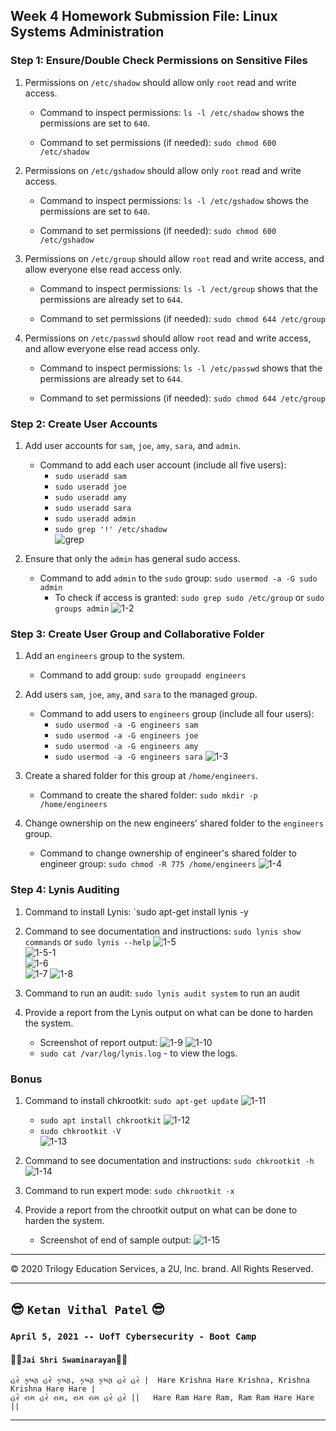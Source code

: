 ## Week 4 Homework Submission File: Linux Systems Administration

### Step 1: Ensure/Double Check Permissions on Sensitive Files

1. Permissions on `/etc/shadow` should allow only `root` read and write access.

    - Command to inspect permissions: `ls -l /etc/shadow`  shows the permissions are set to `640`.

    - Command to set permissions (if needed): `sudo chmod 600 /etc/shadow`

2. Permissions on `/etc/gshadow` should allow only `root` read and write access.

    - Command to inspect permissions: `ls -l /etc/gshadow`  shows the permissions are set to `640`.

    - Command to set permissions (if needed): `sudo chmod 600 /etc/gshadow`

3. Permissions on `/etc/group` should allow `root` read and write access, and allow everyone else read access only.

    - Command to inspect permissions: `ls -l /ect/group`  shows that the permissions are already set to `644`.

    - Command to set permissions (if needed): `sudo chmod 644 /etc/group`

4. Permissions on `/etc/passwd` should allow `root` read and write access, and allow everyone else read access only.

    - Command to inspect permissions: `ls -l /etc/passwd`  shows that the permissions are already set to `644`.

    - Command to set permissions (if needed): `sudo chmod 644 /etc/group`

### Step 2: Create User Accounts

1. Add user accounts for `sam`, `joe`, `amy`, `sara`, and `admin`.

    - Command to add each user account (include all five users):
        - `sudo useradd sam`
        - `sudo useradd joe`
        - `sudo useradd amy`
        - `sudo useradd sara`
        - `sudo useradd admin`
        - `sudo grep '!' /etc/shadow`  
    ![grep](/Images/1-1)  

2. Ensure that only the `admin` has general sudo access.

    - Command to add `admin` to the `sudo` group: `sudo usermod -a -G sudo admin`
        - To check if access is granted: `sudo grep sudo /etc/group` or `sudo groups admin`
    ![1-2](/Images/1-2)

### Step 3: Create User Group and Collaborative Folder

1. Add an `engineers` group to the system.

    - Command to add group: `sudo groupadd engineers`  

2. Add users `sam`, `joe`, `amy`, and `sara` to the managed group.

    - Command to add users to `engineers` group (include all four users):
        - `sudo usermod -a -G engineers sam`
        - `sudo usermod -a -G engineers joe`
        - `sudo usermod -a -G engineers amy`
        - `sudo usermod -a -G engineers sara`
    ![1-3](/Images/1-3)

3. Create a shared folder for this group at `/home/engineers`.

    - Command to create the shared folder: `sudo mkdir -p /home/engineers`

4. Change ownership on the new engineers' shared folder to the `engineers` group.

    - Command to change ownership of engineer's shared folder to engineer group: `sudo chmod -R 775 /home/engineers`
    ![1-4](/Images/1-4)

### Step 4: Lynis Auditing

1. Command to install Lynis: `sudo apt-get install lynis -y

2. Command to see documentation and instructions: `sudo lynis show commands` or `sudo lynis --help`
    ![1-5](/Images/1-5)  
    ![1-5-1](/Images/1-5-1)  
    ![1-6](/Images/1-6)  
    ![1-7](/Images/1-7)
    ![1-8](/Images/1-8)  

3. Command to run an audit: `sudo lynis audit system` to run an audit

4. Provide a report from the Lynis output on what can be done to harden the system.

    - Screenshot of report output:
    ![1-9](/Images/1-9)
    ![1-10](/Images/1-10)
    - `sudo cat /var/log/lynis.log` - to view the logs.


### Bonus
1. Command to install chkrootkit: `sudo apt-get update`
    ![1-11](/Images/1-11)
    - `sudo apt install chkrootkit`
    ![1-12](/Images/1-12)  
    - `sudo chkrootkit -V`  
    ![1-13](/Images/1-13)  

2. Command to see documentation and instructions: `sudo chkrootkit -h`
    ![1-14](/Images/1-14)

3. Command to run expert mode: `sudo chkrootkit -x`

4. Provide a report from the chrootkit output on what can be done to harden the system.
    - Screenshot of end of sample output:
    ![1-15](/Images/1-15)

---
© 2020 Trilogy Education Services, a 2U, Inc. brand. All Rights Reserved.

---
  
## :sunglasses: `Ketan Vithal Patel` :sunglasses:  


### `April 5, 2021 -- UofT Cybersecurity - Boot Camp`
#### :rose::rose:`Jai Shri Swaminarayan`:rose::rose:
```
હરે કૃષ્ણ હરે કૃષ્ણ, કૃષ્ણ કૃષ્ણ હરે હરે |  Hare Krishna Hare Krishna, Krishna Krishna Hare Hare |
હરે રામ હરે રામ, રામ રામ હરે હરે ||   Hare Ram Hare Ram, Ram Ram Hare Hare ||
```
---  
